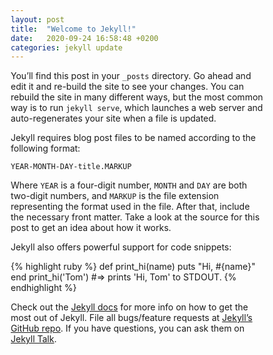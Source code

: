 ```yaml
---
layout: post
title:  "Welcome to Jekyll!"
date:   2020-09-24 16:58:48 +0200
categories: jekyll update
---
```

You’ll find this post in your `_posts` directory. Go ahead and edit it and re-build the site to see your changes. You can rebuild the site in many different ways, but the most common way is to run `jekyll serve`, which launches a web server and auto-regenerates your site when a file is updated.

Jekyll requires blog post files to be named according to the following format:

`YEAR-MONTH-DAY-title.MARKUP`

Where `YEAR` is a four-digit number, `MONTH` and `DAY` are both two-digit numbers, and `MARKUP` is the file extension representing the format used in the file. After that, include the necessary front matter. Take a look at the source for this post to get an idea about how it works.

Jekyll also offers powerful support for code snippets:

{% highlight ruby %}
def print_hi(name)
  puts "Hi, #{name}"
end
print_hi('Tom')
#=> prints 'Hi, Tom' to STDOUT.
{% endhighlight %}

Check out the [Jekyll docs][jekyll-docs] for more info on how to get the most out of Jekyll. File all bugs/feature requests at [Jekyll’s GitHub repo][jekyll-gh]. If you have questions, you can ask them on [Jekyll Talk][jekyll-talk].

[jekyll-docs]: https://jekyllrb.com/docs/home
[jekyll-gh]:   https://github.com/jekyll/jekyll
[jekyll-talk]: https://talk.jekyllrb.com/


<style>
    * {
      box-sizing: border-box;
    }
input[type=text],
    select,
    textarea {
      width: 100%;
      padding: 12px;
      border: 1px solid #ccc;
      border-radius: 4px;
      resize: vertical;
    }

    label {
      padding: 12px 12px 12px 0;
      display: inline-block;
    }

    input[type=submit] {
      background-color: #282828;
      color: white;
      padding: 12px 20px;
      border: none;
      border-radius: 4px;
      cursor: pointer;
      float: right;
    }

    input[type=submit]:hover {
      background-color: #111;
    }

    .container {
      border-radius: 5px;
      background-color: #f2f2f2;
      padding: 20px;
    }

    .col-25 {
      float: left;
      width: 25%;
      margin-top: 6px;
    }

    .col-75 {
      float: left;
      width: 75%;
      margin-top: 6px;
    }

    /* Clear floats after the columns */
    .row:after {
      content: "";
      display: table;
      clear: both;
    }

    /* Responsive layout - when the screen is less than 600px wide, make the two columns stack on top of each other instead of next to each other */
    @media screen and (max-width: 600px) {

      .col-25,
      .col-75,
      input[type=submit] {
        width: 100%;
        margin-top: 0;
      }
    }
</style>

